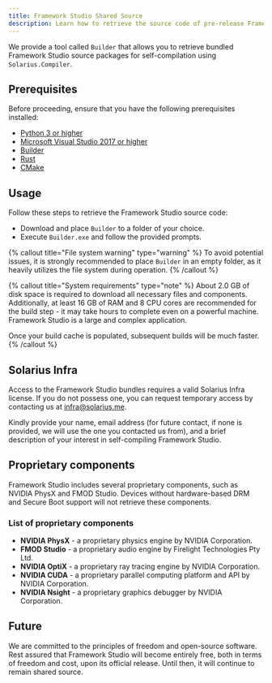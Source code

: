 ```yaml
---
title: Framework Studio Shared Source
description: Learn how to retrieve the source code of pre-release Framework Studio for self-compilation.
---
```


We provide a tool called `Builder` that allows you to retrieve bundled Framework Studio source packages for self-compilation using `Solarius.Compiler`.

## Prerequisites

Before proceeding, ensure that you have the following prerequisites installed:

- [Python 3 or higher](https://www.python.org/downloads/)
- [Microsoft Visual Studio 2017 or higher](https://visualstudio.microsoft.com/downloads/)
- [Builder](https://cloud.solarius.me/index.php/s/tqp2KSbDNQgHzTb/download)
- [Rust](https://www.rust-lang.org/tools/install)
- [CMake](https://cmake.org/download/)

## Usage

Follow these steps to retrieve the Framework Studio source code:

- Download and place `Builder` to a folder of your choice.
- Execute `Builder.exe` and follow the provided prompts.

{% callout title="File system warning" type="warning" %}
To avoid potential issues, it is strongly recommended to place `Builder` in an empty folder, as it heavily utilizes the file system during operation.
{% /callout %}

{% callout title="System requirements" type="note" %}
About 2.0 GB of disk space is required to download all necessary files and components. Additionally, at least 16 GB of RAM and 8 CPU cores are recommended for the build step - it may take hours to complete even on a powerful machine. Framework Studio is a large and complex application.

Once your build cache is populated, subsequent builds will be much faster.
{% /callout %}

## Solarius Infra

Access to the Framework Studio bundles requires a valid Solarius Infra license. If you do not possess one, you can request temporary access by contacting us at <infra@solarius.me>.

Kindly provide your name, email address (for future contact, if none is provided, we will use the one you contacted us from), and a brief description of your interest in self-compiling Framework Studio.

## Proprietary components

Framework Studio includes several proprietary components, such as NVIDIA PhysX and FMOD Studio. Devices without hardware-based DRM and Secure Boot support will not retrieve these components.

### List of proprietary components

- **NVIDIA PhysX** - a proprietary physics engine by NVIDIA Corporation.
- **FMOD Studio** - a proprietary audio engine by Firelight Technologies Pty Ltd.
- **NVIDIA OptiX** - a proprietary ray tracing engine by NVIDIA Corporation.
- **NVIDIA CUDA** - a proprietary parallel computing platform and API by NVIDIA Corporation.
- **NVIDIA Nsight** - a proprietary graphics debugger by NVIDIA Corporation.

## Future

We are committed to the principles of freedom and open-source software. Rest assured that Framework Studio will become entirely free, both in terms of freedom and cost, upon its official release. Until then, it will continue to remain shared source.
